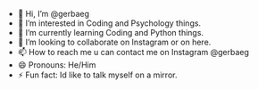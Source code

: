 - 👋 Hi, I’m @gerbaeg
- 👀 I’m interested in Coding and Psychology things.
- 🌱 I’m currently learning Coding and Python things.
- 💞️ I’m looking to collaborate on Instagram or on here.
- 📫 How to reach me u can contact me on Instagram @gerbaeg
- 😄 Pronouns: He/Him
- ⚡ Fun fact: Id like to talk myself on a mirror.

<!---
gerbaeg/gerbaeg is a ✨ special ✨ repository because its `README.md` (this file) appears on your GitHub profile.
You can click the Preview link to take a look at your changes.
--->
